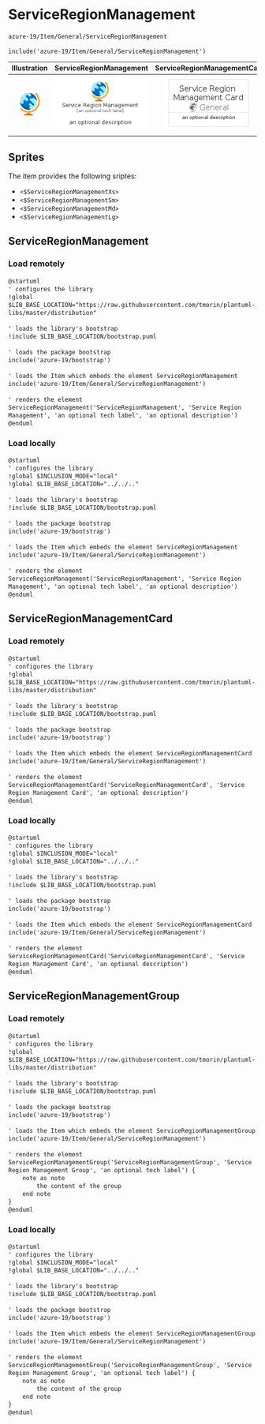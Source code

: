 # ServiceRegionManagement


```text
azure-19/Item/General/ServiceRegionManagement
```

```text
include('azure-19/Item/General/ServiceRegionManagement')
```



| Illustration | ServiceRegionManagement | ServiceRegionManagementCard | ServiceRegionManagementGroup |
| :---: | :---: | :---: | :---: |
| ![illustration for Illustration](../../../azure-19/Item/General/ServiceRegionManagement.png) | ![illustration for ServiceRegionManagement](../../../azure-19/Item/General/ServiceRegionManagement.Local.png) | ![illustration for ServiceRegionManagementCard](../../../azure-19/Item/General/ServiceRegionManagementCard.Local.png) | ![illustration for ServiceRegionManagementGroup](../../../azure-19/Item/General/ServiceRegionManagementGroup.Local.png) |



## Sprites
The item provides the following sriptes:

- `<$ServiceRegionManagementXs>`
- `<$ServiceRegionManagementSm>`
- `<$ServiceRegionManagementMd>`
- `<$ServiceRegionManagementLg>`





## ServiceRegionManagement

### Load remotely
```plantuml
@startuml
' configures the library
!global $LIB_BASE_LOCATION="https://raw.githubusercontent.com/tmorin/plantuml-libs/master/distribution"

' loads the library's bootstrap
!include $LIB_BASE_LOCATION/bootstrap.puml

' loads the package bootstrap
include('azure-19/bootstrap')

' loads the Item which embeds the element ServiceRegionManagement
include('azure-19/Item/General/ServiceRegionManagement')

' renders the element
ServiceRegionManagement('ServiceRegionManagement', 'Service Region Management', 'an optional tech label', 'an optional description')
@enduml
```

### Load locally
```plantuml
@startuml
' configures the library
!global $INCLUSION_MODE="local"
!global $LIB_BASE_LOCATION="../../.."

' loads the library's bootstrap
!include $LIB_BASE_LOCATION/bootstrap.puml

' loads the package bootstrap
include('azure-19/bootstrap')

' loads the Item which embeds the element ServiceRegionManagement
include('azure-19/Item/General/ServiceRegionManagement')

' renders the element
ServiceRegionManagement('ServiceRegionManagement', 'Service Region Management', 'an optional tech label', 'an optional description')
@enduml
```

## ServiceRegionManagementCard

### Load remotely
```plantuml
@startuml
' configures the library
!global $LIB_BASE_LOCATION="https://raw.githubusercontent.com/tmorin/plantuml-libs/master/distribution"

' loads the library's bootstrap
!include $LIB_BASE_LOCATION/bootstrap.puml

' loads the package bootstrap
include('azure-19/bootstrap')

' loads the Item which embeds the element ServiceRegionManagementCard
include('azure-19/Item/General/ServiceRegionManagement')

' renders the element
ServiceRegionManagementCard('ServiceRegionManagementCard', 'Service Region Management Card', 'an optional description')
@enduml
```

### Load locally
```plantuml
@startuml
' configures the library
!global $INCLUSION_MODE="local"
!global $LIB_BASE_LOCATION="../../.."

' loads the library's bootstrap
!include $LIB_BASE_LOCATION/bootstrap.puml

' loads the package bootstrap
include('azure-19/bootstrap')

' loads the Item which embeds the element ServiceRegionManagementCard
include('azure-19/Item/General/ServiceRegionManagement')

' renders the element
ServiceRegionManagementCard('ServiceRegionManagementCard', 'Service Region Management Card', 'an optional description')
@enduml
```

## ServiceRegionManagementGroup

### Load remotely
```plantuml
@startuml
' configures the library
!global $LIB_BASE_LOCATION="https://raw.githubusercontent.com/tmorin/plantuml-libs/master/distribution"

' loads the library's bootstrap
!include $LIB_BASE_LOCATION/bootstrap.puml

' loads the package bootstrap
include('azure-19/bootstrap')

' loads the Item which embeds the element ServiceRegionManagementGroup
include('azure-19/Item/General/ServiceRegionManagement')

' renders the element
ServiceRegionManagementGroup('ServiceRegionManagementGroup', 'Service Region Management Group', 'an optional tech label') {
    note as note
        the content of the group
    end note
}
@enduml
```

### Load locally
```plantuml
@startuml
' configures the library
!global $INCLUSION_MODE="local"
!global $LIB_BASE_LOCATION="../../.."

' loads the library's bootstrap
!include $LIB_BASE_LOCATION/bootstrap.puml

' loads the package bootstrap
include('azure-19/bootstrap')

' loads the Item which embeds the element ServiceRegionManagementGroup
include('azure-19/Item/General/ServiceRegionManagement')

' renders the element
ServiceRegionManagementGroup('ServiceRegionManagementGroup', 'Service Region Management Group', 'an optional tech label') {
    note as note
        the content of the group
    end note
}
@enduml
```

